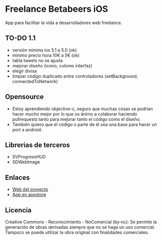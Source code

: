 Freelance Betabeers iOS
============================

App para facilitar la vida a desarrolladores web freelance.

TO-DO 1.1
----------
* versión minima ios 5.1 a 5.0 (ok)
* minimo precio hora 10€ a 5€ (ok)
* tabla tweets no se ajusta
* mejorar diseño (icono, colores interfaz)
* elegir divisa
* limpiar código duplicado entre controladores (setBackground, connectedToNetwork)

Opensource
----------
* Estoy aprendiendo objective-c, seguro que muchas cosas se podrían hacer mucho mejor por lo que os ánimo a colaborar haciendo pullrequests tanto para mejorar tanto el código como el diseño.
* También quiero que el código o parte de él sea una base para hacer un port a android.

Librerias de terceros
---------------------
* SVProgressHUD
* SDWebImage

Enlaces
-------
* [Web del proyecto](http://betabeers.com/freelance)
* [App en appstore](http://itunes.apple.com/us/app/freelance-betabeers/id535827516?l=es&ls=1&mt=8)

Licencia
--------
Creative Commons - Reconocimiento - NoComercial (by-nc): Se permite la generación de obras derivadas siempre que no se haga un uso comercial. Tampoco se puede utilizar la obra original con finalidades comerciales.